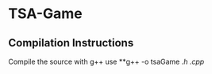# TSA-Game

## Compilation Instructions
Compile the source with g++
use **g++ -o tsaGame *.h *.cpp**
